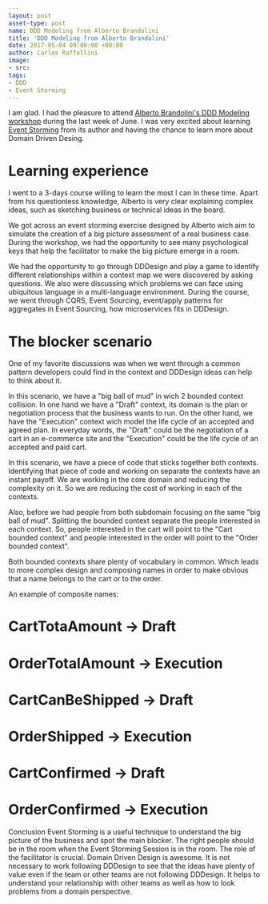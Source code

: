 ```yaml
---
layout: post
asset-type: post
name: DDD Modeling from Alberto Brandolini
title: 'DDD Modeling from Alberto Brandolini'
date: 2017-05-04 09:00:00 +00:00
author: Carlos Raffellini
image:
- src:
tags:
- DDD
- Event Storming
---
```



I am glad. I had the pleasure to attend [Alberto Brandolini's DDD Modeling workshop](https://skillsmatter.com/courses/562-alberto-brandolini-s-ddd-modelling-workshop) during the last week of June. I was very excited about learning [Event Storming](http://eventstorming.com/) from its author and having the chance to learn more about Domain Driven Desing.

# Learning experience

I went to a 3-days course willing to learn the most I can In these time. Apart from his questionless knowledge, Alberto is very clear explaining complex ideas, such as sketching business or technical ideas in the board.

We got across an event storming exercise designed by Alberto wich aim to simulate the creation of a big picture assessment of a real business case. During the workshop, we had the opportunity to see many psychological keys that help the facilitator to make the big picture emerge in a room.

We had the opportunity to go through DDDesign and play a game to identify different relationships within a context map we were discovered by asking questions. We also were discussing which problems we can face using ubiquitous language in a multi-language environment. During the course, we went through CQRS, Event Sourcing, event/apply patterns for aggregates in Event Sourcing, how microservices fits in DDDesign.


# The blocker scenario

One of my favorite discussions was when we went through a common pattern developers could find in the context and DDDesign ideas can help to think about it.

In this scenario, we have a "big ball of mud" in wich 2 bounded context collision. In one hand we have a "Draft" context, its domain is the plan or negotiation process that the business wants to run. On the other hand, we have the "Execution" context wich model the life cycle of an accepted and agreed plan. In everyday words, the "Draft" could be the negotiation of a cart in an e-commerce site and the "Execution" could be the life cycle of an accepted and paid cart.

In this scenario, we have a piece of code that sticks together both contexts. Identifying that piece of code and working on separate the contexts have an instant payoff. We are working in the core domain and reducing the complexity on it. So we are reducing the cost of working in each of the contexts.

Also, before we had people from both subdomain focusing on the same "big ball of mud". Splitting the bounded context separate the people interested in each context. So, people interested in the cart will point to the "Cart bounded context" and people interested in the order will point to the "Order bounded context".

Both bounded contexts share plenty of vocabulary in common. Which leads to more complex design and composing names in order to make obvious that a name belongs to the cart or to the order.

An example of composite names:
# CartTotaAmount -> Draft
# OrderTotalAmount -> Execution
# CartCanBeShipped -> Draft
# OrderShipped -> Execution
# CartConfirmed -> Draft
# OrderConfirmed -> Execution


Conclusion
Event Storming is a useful technique to understand the big picture of the business and spot the main blocker. The right people should be in the room when the Event Storming Session is in the room. The role of the facilitator is crucial.
Domain Driven Design is awesome. It is not necessary to work following DDDesign to see that the ideas have plenty of value even if the team or other teams are not following DDDesign. It helps to understand your relationship with other teams as well as how to look problems from a domain perspective.
